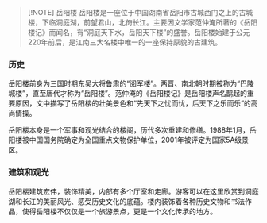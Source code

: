 
> [!NOTE] 岳阳楼
>岳阳楼是一座位于中国湖南省岳阳市古城西门之上的古城楼，下临洞庭湖，前望君山，北倚长江。主要因文学家范仲淹所著的《岳阳楼记》而闻名，有“洞庭天下水，岳阳天下楼”的盛誉。岳阳楼始建于公元220年前后，是江南三大名楼中唯一的一座保持原貌的古建筑。

### 历史
岳阳楼前身为三国时期东吴大将鲁肃的“阅军楼”。两晋、南北朝时期被称为“巴陵城楼”，直至唐代才称为“岳阳楼”。范仲淹的《岳阳楼记》是岳阳楼声名鹊起的重要原因，文中描写了岳阳楼的壮美景色和“先天下之忧而忧，后天下之乐而乐”的高尚情操。

岳阳楼本身是一个军事和观光结合的楼阁，历代多次重建和修缮。1988年1月，岳阳楼被中国国务院确定为全国重点文物保护单位，2001年被评定为国家5A级景区。

### 建筑和观光
岳阳楼建筑宏伟，装饰精美，内部有多个厅室和走廊。游客可以在这里欣赏到洞庭湖和长江的美丽风光、感受历史文化的底蕴。楼内装饰着各种历史文物和书法作品，使得岳阳楼不仅仅是一个旅游景点，更是一个文化传承的地方。
